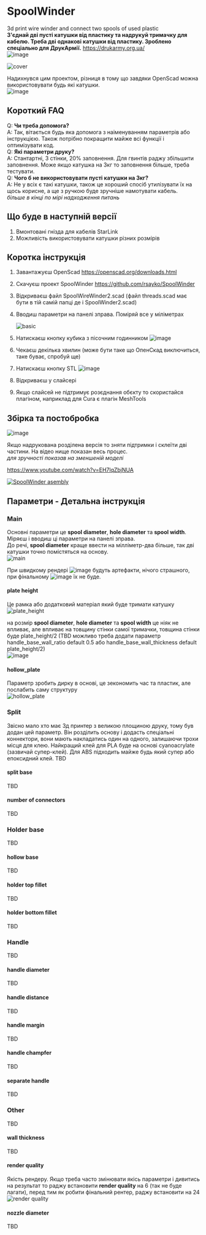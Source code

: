 # SpoolWinder  
3d print wire winder and connect two spools of used plastic   
**З'єднай дві пусті катушки від пластику та надрукуй тримачку для кабелю. Треба дві однакові катушки від пластику. Зроблено спеціально для ДрукАрмії.** https://drukarmy.org.ua/  
![image](https://github.com/rsayko/SpoolWinder/assets/33004022/825e9118-9ffa-4563-9c80-87d6ea52dae9)  

![cover](https://github.com/rsayko/SpoolWinder/assets/33004022/f381b260-6627-48bb-9219-fec0f092bd63)


Надихнувся цим проектом, різниця в тому що завдяки OpenScad можна використовувати будь які катушки.  
![image](https://github.com/rsayko/SpoolWinder/assets/33004022/f3c3b2ca-ada6-4ce1-86a3-4d1e30293ba1)  
## Короткий FAQ

Q: **Чи треба допомога?**  
A: Так, вітається будь яка допомога з наіменуванням параметрів або інструкцією. Також потрібно покращити майже всі функції і оптимізувати код.  
Q: **Які параметри друку?**  
A: Стантартні, 3 стінки, 20% заповнення. Для гвинтів раджу збільшити заповнення. Може якщо катушка на 3кг то заповнення більше, треба тестувати.   
Q: **Чого б не використовувати пусті катушки на 3кг?**  
A: Не у всіх є такі катушки, також це хороший спосіб утилізувати їх на щось корисне, а ще з ручкою буде зручніше намотувати кабель.  
*більше в кінці по мірі надходження питань*

## Що буде в наступній версії  
1. Вмонтовані гнізда для кабелів StarLink  
2. Можливість використовувати катушки різних розмірів  

## Коротка інструкція
1. Завантажуєш OpenScad https://openscad.org/downloads.html  
2. Скачуєш проект SpoolWinder https://github.com/rsayko/SpoolWinder  
3. Відкриваєш файл SpoolWireWinder2.scad (файл threads.scad має бути в тій самій папці де і SpoolWinder2.scad)
4. Вводиш параметри на панелі зправа. Поміряй все у міліметрах

   ![basic](https://github.com/rsayko/SpoolWinder/assets/33004022/467836b5-1f86-4d10-9fe8-25d6e68f0451)
6. Натискаєш кнопку кубика з пісочним годинником
   ![image](https://github.com/rsayko/SpoolWinder/assets/33004022/5eea4650-0ed0-4a29-9956-277f74490303)


7. Чекаєш декілька хвилин (може бути таке що ОпенСкад виключиться, таке буває, спробуй ще)
8. Натискаєш кнопку STL
![image](https://github.com/rsayko/SpoolWinder/assets/33004022/b8eb0504-e6ab-4317-9dd3-973eb66b6019)

9. Відкриваєш у слайсері
10. Якщо слайсей не підтримує розєднання обєкту то скористайся плагіном, наприклад для Cura є плагін MeshTools  

## Збірка та постобробка  
![image](https://github.com/rsayko/SpoolWinder/assets/33004022/81b84dfa-db19-46e0-a35a-00c850ee4597)  

Якщо надрукована розділена версія то зняти підтримки і склеїти дві частини. На відео нище показан весь процес.  
_для зручності показав на зменшеній моделі_  

https://www.youtube.com/watch?v=EH7lqZbjNUA

[![SpoolWinder asembly](http://img.youtube.com/vi/EH7lqZbjNUA/0.jpg)](http://www.youtube.com/watch?v=EH7lqZbjNUA)

## Параметри - Детальна інструкція  
### Main
Основні параметри це **spool diameter**, **hole diameter** та **spool width**. Міряєш і вводиш ці параметри на панелі зправа.  
До речі, **spool diameter** краще ввести на мілліметр-два більше, так дві катушки точно помістяться на основу.  
![main](https://github.com/rsayko/SpoolWinder/assets/33004022/8bee8533-e11f-4f4f-a78e-b274435169b9)


При швидкому рендері ![image](https://github.com/rsayko/SpoolWinder/assets/33004022/cc82cee9-20a7-40d7-8ec4-ccdd9d083aff) будуть артефакти, нічого страшного, при фінальному ![image](https://github.com/rsayko/SpoolWinder/assets/33004022/d7eeab8e-e63c-4231-8353-298401666b9b)
 їх не буде.  


#### plate height  
Це рамка або додатковий матеріал який буде тримати катушку  
![plate_height](https://github.com/rsayko/SpoolWinder/assets/33004022/f8c15e56-7763-4c98-9183-7bc893c3e260)  

на розмір **spool diameter**, **hole diameter** та **spool width** це ніяк не впливає, але впливає на товщину стінки самої тримачки, товщина стінки буде plate_height/2 (TBD можливо треба додати параметр handle_base_wall_ratio default 0.5 або handle_base_wall_thickness default plate_height/2)  
![image](https://github.com/rsayko/SpoolWinder/assets/33004022/94bffaad-ce87-4b33-ae3f-89d1b77f8335)

#### hollow_plate  
Параметр зробить дирку в основі, це зекономить час та пластик, але послабить саму структуру  
![hollow_plate](https://github.com/rsayko/SpoolWinder/assets/33004022/7707e0d1-1349-4b1a-afa1-c46d22dd5886)


### Split   
Звісно мало хто має 3д принтер з великою площиною друку, тому був додан цей параметр. Він розділить основу і додасть спеціальні коннектори, вони мають накладатись один на одного, залишаючи трохи місця для клею. Найкращий клей для PLA буде на основі cyanoacrylate (зазвичай супер-клей). Для ABS підходить майже будь який супер або епоксидний клей.
TBD  
#### split base   
TBD  
#### number of connectors  
TBD  
### Holder base  
TBD  
#### hollow base  
TBD  
#### holder top fillet  
TBD  
#### holder bottom fillet  
TBD  
### Handle  
TBD  
#### handle diameter  
TBD  
#### handle distance  
TBD  
#### handle margin  
TBD  
#### handle champfer  
TBD  
#### separate handle  
TBD  
### Other  
TBD  
#### wall thickness  
TBD  
#### render quality  
Якість рендеру. Якщо треба часто змінювати якісь параметри і дивитись на результат то раджу встановити **render quality** на 6 (так не буде лагати), перед тим як робити фiнальний рентер, раджу встановити на 24  
![render quality](https://github.com/rsayko/SpoolWinder/assets/33004022/7829d8d7-6dcb-4f88-81ae-e5b463957a27)

#### nozzle diameter  
TBD  
